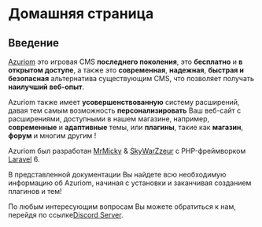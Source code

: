 # Домашняя страница

## Введение

[Azuriom](https://azuriom.com/) это игровая CMS **последнего поколения**,
 это **бесплатно** и **в открытом доступе**, a также это **современная**, **надежная**, **быстрая и безопасная**
альтернатива существующим CMS, что позволяет получать **наилучший веб-опыт**.

Azuriom также имеет **усовершенствованную** систему расширений, давая тем самым возможность **персонализировать** Ваш веб-сайт с расширениями, доступными в нашем магазине, например,
**современные** и **адаптивные** темы, или **плагины**, такие как **магазин**, **форум** и многим другим !

Azuriom был разработан [MrMicky](https://mrmicky.fr/) & [SkyWarZzeur](https://twitter.com/SkyWarZzeur) c PHP-фреймворком [Laravel](https://laravel.com/) 6.

В представленной документации Вы найдете всю необходимую информацию об
Azuriom, начиная с установки и заканчивая созданием плагинов и тем!

По любым интересующим вопросам Вы можете обратиться к нам, перейдя по 
ссылке[Discord Server](https://azuriom.com/discord).
